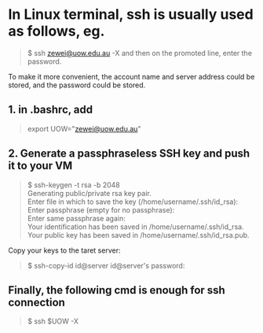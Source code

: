 # In Linux terminal, ssh is usually used as follows, eg.
 >$ ssh zewei@uow.edu.au -X 
and then on the promoted line, enter the password.

To make it more convenient, the account name and server address could be stored, and the password could be stored.

## 1. in .bashrc, add

  >export UOW="zewei@uow.edu.au" 

## 2. Generate a passphraseless SSH key and push it to your VM
  >$ ssh-keygen -t rsa -b 2048  
  >Generating public/private rsa key pair.  
  >Enter file in which to save the key (/home/username/.ssh/id_rsa):   
  >Enter passphrase (empty for no passphrase):   
  >Enter same passphrase again:  
  >Your identification has been saved in /home/username/.ssh/id_rsa.  
  >Your public key has been saved in /home/username/.ssh/id_rsa.pub.  
  
  Copy your keys to the taret server: 
  
  >$ ssh-copy-id id@server 
  >id@server's password: 
  
## Finally, the following cmd is enough for ssh connection
  >$ ssh $UOW -X
